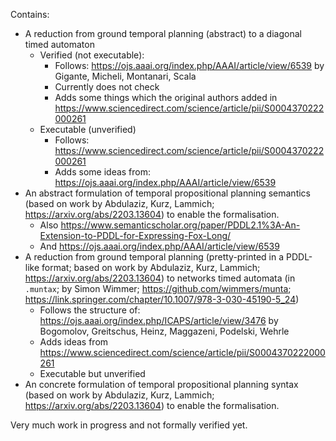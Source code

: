 Contains:
- A reduction from ground temporal planning (abstract) to a diagonal timed automaton
  - Verified (not executable):
    - Follows: https://ojs.aaai.org/index.php/AAAI/article/view/6539 by Gigante, Micheli, Montanari, Scala
    - Currently does not check
    - Adds some things which the original authors added in https://www.sciencedirect.com/science/article/pii/S0004370222000261
  - Executable (unverified)
    - Follows: https://www.sciencedirect.com/science/article/pii/S0004370222000261
    - Adds some ideas from: https://ojs.aaai.org/index.php/AAAI/article/view/6539
- An abstract formulation of temporal propositional planning semantics (based on work by Abdulaziz, Kurz, Lammich; https://arxiv.org/abs/2203.13604) to enable the formalisation.
  - Also https://www.semanticscholar.org/paper/PDDL2.1%3A-An-Extension-to-PDDL-for-Expressing-Fox-Long/
  - And https://ojs.aaai.org/index.php/AAAI/article/view/6539
- A reduction from ground temporal planning (pretty-printed in a PDDL-like format; based on work by Abdulaziz, Kurz, Lammich; https://arxiv.org/abs/2203.13604) to networks timed automata (in `.muntax`; by Simon Wimmer; https://github.com/wimmers/munta; https://link.springer.com/chapter/10.1007/978-3-030-45190-5_24)
  - Follows the structure of: https://ojs.aaai.org/index.php/ICAPS/article/view/3476 by Bogomolov, Greitschus, Heinz, Maggazeni, Podelski, Wehrle
  - Adds ideas from https://www.sciencedirect.com/science/article/pii/S0004370222000261
  - Executable but unverified
- An concrete formulation of temporal propositional planning syntax (based on work by Abdulaziz, Kurz, Lammich; https://arxiv.org/abs/2203.13604) to enable the formalisation.

Very much work in progress and not formally verified yet.
